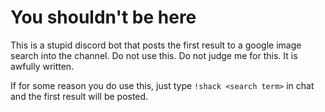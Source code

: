 # You shouldn't be here
This is a stupid discord bot that posts the first 
result to a google image search into the channel. Do not use this. Do not judge me for this. It is awfully written. 

If for some reason you do use this, just type `!shack <search term>` in chat
and the first result will be posted.
